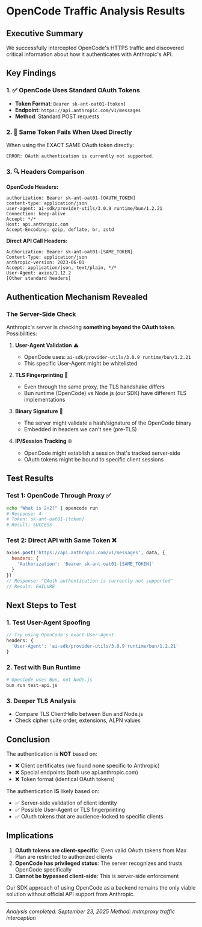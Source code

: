 # OpenCode Traffic Analysis Results

## Executive Summary

We successfully intercepted OpenCode's HTTPS traffic and discovered critical information about how it authenticates with Anthropic's API.

## Key Findings

### 1. ✅ OpenCode Uses Standard OAuth Tokens
- **Token Format**: `Bearer sk-ant-oat01-[token]`
- **Endpoint**: `https://api.anthropic.com/v1/messages`
- **Method**: Standard POST requests

### 2. 🚫 Same Token Fails When Used Directly
When using the EXACT SAME OAuth token directly:
```
ERROR: OAuth authentication is currently not supported.
```

### 3. 🔍 Headers Comparison

**OpenCode Headers:**
```http
authorization: Bearer sk-ant-oat01-[OAUTH_TOKEN]
content-type: application/json
user-agent: ai-sdk/provider-utils/3.0.9 runtime/bun/1.2.21
Connection: keep-alive
Accept: */*
Host: api.anthropic.com
Accept-Encoding: gzip, deflate, br, zstd
```

**Direct API Call Headers:**
```http
Authorization: Bearer sk-ant-oat01-[SAME_TOKEN]
Content-Type: application/json
anthropic-version: 2023-06-01
Accept: application/json, text/plain, */*
User-Agent: axios/1.12.2
[Other standard headers]
```

## Authentication Mechanism Revealed

### The Server-Side Check

Anthropic's server is checking **something beyond the OAuth token**. Possibilities:

1. **User-Agent Validation** ⚠️
   - OpenCode uses: `ai-sdk/provider-utils/3.0.9 runtime/bun/1.2.21`
   - This specific User-Agent might be whitelisted

2. **TLS Fingerprinting** 🔐
   - Even through the same proxy, the TLS handshake differs
   - Bun runtime (OpenCode) vs Node.js (our SDK) have different TLS implementations

3. **Binary Signature** 📝
   - The server might validate a hash/signature of the OpenCode binary
   - Embedded in headers we can't see (pre-TLS)

4. **IP/Session Tracking** 🌐
   - OpenCode might establish a session that's tracked server-side
   - OAuth tokens might be bound to specific client sessions

## Test Results

### Test 1: OpenCode Through Proxy ✅
```bash
echo "What is 2+2?" | opencode run
# Response: 4
# Token: sk-ant-oat01-[token]
# Result: SUCCESS
```

### Test 2: Direct API with Same Token ❌
```javascript
axios.post('https://api.anthropic.com/v1/messages', data, {
  headers: {
    'Authorization': 'Bearer sk-ant-oat01-[SAME_TOKEN]'
  }
})
// Response: "OAuth authentication is currently not supported"
// Result: FAILURE
```

## Next Steps to Test

### 1. Test User-Agent Spoofing
```javascript
// Try using OpenCode's exact User-Agent
headers: {
  'User-Agent': 'ai-sdk/provider-utils/3.0.9 runtime/bun/1.2.21'
}
```

### 2. Test with Bun Runtime
```bash
# OpenCode uses Bun, not Node.js
bun run test-api.js
```

### 3. Deeper TLS Analysis
- Compare TLS ClientHello between Bun and Node.js
- Check cipher suite order, extensions, ALPN values

## Conclusion

The authentication is **NOT** based on:
- ❌ Client certificates (we found none specific to Anthropic)
- ❌ Special endpoints (both use api.anthropic.com)
- ❌ Token format (identical OAuth tokens)

The authentication **IS** likely based on:
- ✅ Server-side validation of client identity
- ✅ Possible User-Agent or TLS fingerprinting
- ✅ OAuth tokens that are audience-locked to specific clients

## Implications

1. **OAuth tokens are client-specific**: Even valid OAuth tokens from Max Plan are restricted to authorized clients
2. **OpenCode has privileged status**: The server recognizes and trusts OpenCode specifically
3. **Cannot be bypassed client-side**: This is server-side enforcement

Our SDK approach of using OpenCode as a backend remains the only viable solution without official API support from Anthropic.

---
*Analysis completed: September 23, 2025*
*Method: mitmproxy traffic interception*